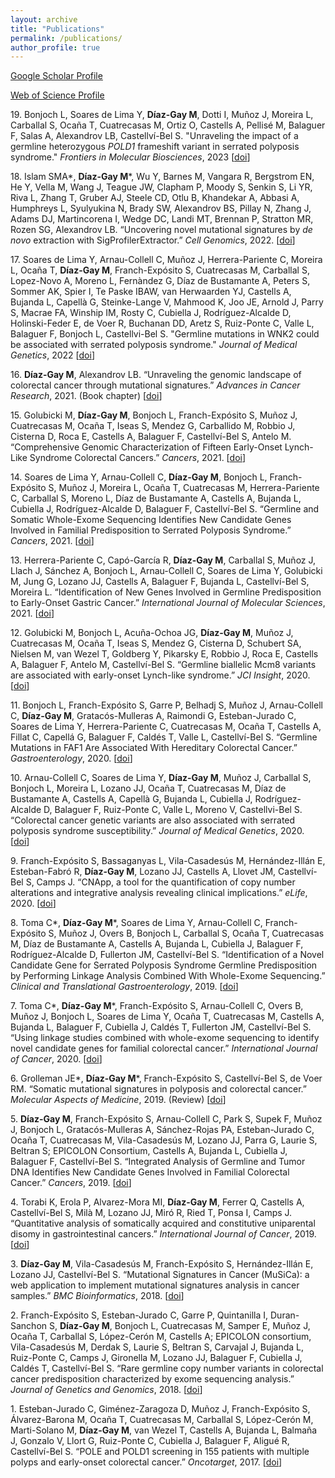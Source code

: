 ```yaml
---
layout: archive
title: "Publications"
permalink: /publications/
author_profile: true
---
```


[Google Scholar Profile](https://scholar.google.es/citations?user=0qxRj2YAAAAJ&hl=es)

[Web of Science Profile](https://www.webofscience.com/wos/author/record/G-4864-2017)

19\. Bonjoch L, Soares de Lima Y, __Díaz-Gay M__, Dotti I, Muñoz J, Moreira L, Carballal S, Ocaña T, Cuatrecasas M, Ortiz O, Castells A, Pellisé M, Balaguer F, Salas A, Alexandrov LB, Castellví-Bel S. "Unraveling the impact of a germline heterozygous _POLD1_ frameshift variant in serrated polyposis syndrome." *Frontiers in Molecular Biosciences*, 2023 [[doi](https://doi.org/10.3389/fmolb.2023.1119900)]

18\. Islam SMA\*, __Díaz-Gay M__\*, Wu Y, Barnes M, Vangara R, Bergstrom EN, He Y, Vella M, Wang J, Teague JW, Clapham P, Moody S, Senkin S, Li YR, Riva L, Zhang T, Gruber AJ, Steele CD, Otlu B, Khandekar A, Abbasi A, Humphreys L, Syulyukina N, Brady SW, Alexandrov BS, Pillay N, Zhang J, Adams DJ, Martincorena I, Wedge DC, Landi MT, Brennan P, Stratton MR, Rozen SG, Alexandrov LB. “Uncovering novel mutational signatures by *de novo* extraction with SigProfilerExtractor.” *Cell Genomics*, 2022. [[doi](https://doi.org/10.1016/j.xgen.2022.100179)]

17\. Soares de Lima Y, Arnau-Collell C, Muñoz J, Herrera-Pariente C, Moreira L, Ocaña T, __Díaz-Gay M__, Franch-Expósito S, Cuatrecasas M, Carballal S, Lopez-Novo A, Moreno L, Fernàndez G, Díaz de Bustamante A, Peters S, Sommer AK, Spier I, Te Paske IBAW, van Herwaarden YJ, Castells A, Bujanda L, Capellà G, Steinke-Lange V, Mahmood K, Joo JE, Arnold J, Parry S, Macrae FA, Winship IM, Rosty C, Cubiella J, Rodríguez-Alcalde D, Holinski-Feder E, de Voer R, Buchanan DD, Aretz S, Ruiz-Ponte C, Valle L, Balaguer F, Bonjoch L, Castellvi-Bel S. "Germline mutations in WNK2 could be associated with serrated polyposis syndrome." *Journal of Medical Genetics*, 2022 [[doi](https://doi.org/10.1136/jmg-2022-108684)]

16\. __Díaz-Gay M__, Alexandrov LB. “Unraveling the genomic landscape of colorectal cancer through mutational signatures.” *Advances in Cancer Research*, 2021. (Book chapter) [[doi](https://doi.org/10.1016/bs.acr.2021.03.003)]

15\. Golubicki M, __Díaz-Gay M__, Bonjoch L, Franch-Expósito S, Muñoz J, Cuatrecasas M, Ocaña T, Iseas S, Mendez G, Carballido M, Robbio J, Cisterna D, Roca E, Castells A, Balaguer F, Castellví-Bel S, Antelo M. “Comprehensive Genomic Characterization of Fifteen Early-Onset Lynch-Like Syndrome Colorectal Cancers.” *Cancers*, 2021. [[doi](https://doi.org/10.3390/cancers13061259)]

14\. Soares de Lima Y, Arnau-Collell C, __Díaz-Gay M__, Bonjoch L, Franch-Expósito S, Muñoz J, Moreira L, Ocaña T, Cuatrecasas M, Herrera-Pariente C, Carballal S, Moreno L, Díaz de Bustamante A, Castells A, Bujanda L, Cubiella J, Rodríguez-Alcalde D, Balaguer F, Castellví-Bel S. “Germline and Somatic Whole-Exome Sequencing Identifies New Candidate Genes Involved in Familial Predisposition to Serrated Polyposis Syndrome.” *Cancers*, 2021. [[doi](https://doi.org/10.3390/cancers13040929)]

13\. Herrera-Pariente C, Capó-García R, __Díaz-Gay M__, Carballal S, Muñoz J, Llach J, Sánchez A, Bonjoch L, Arnau-Collell C, Soares de Lima Y, Golubicki M, Jung G, Lozano JJ, Castells A, Balaguer F, Bujanda L, Castellví-Bel S, Moreira L. “Identification of New Genes Involved in Germline Predisposition to Early-Onset Gastric Cancer.” *International Journal of Molecular Sciences*, 2021. [[doi](https://doi.org/10.3390/ijms22031310)]

12\. Golubicki M, Bonjoch L, Acuña-Ochoa JG, __Díaz-Gay M__, Muñoz J, Cuatrecasas M, Ocaña T, Iseas S, Mendez G, Cisterna D, Schubert SA, Nielsen M, van Wezel T, Goldberg Y, Pikarsky E, Robbio J, Roca E, Castells A, Balaguer F, Antelo M, Castellví-Bel S. “Germline biallelic Mcm8 variants are associated with early-onset Lynch-like syndrome.” *JCI Insight*, 2020. [[doi](https://doi.org/10.1172/jci.insight.140698)]

11\. Bonjoch L, Franch-Expósito S, Garre P, Belhadj S, Muñoz J, Arnau-Collell C, __Díaz-Gay M__, Gratacós-Mulleras A, Raimondi G, Esteban-Jurado C, Soares de Lima Y, Herrera-Pariente C, Cuatrecasas M, Ocaña T, Castells A, Fillat C, Capellá G, Balaguer F, Caldés T, Valle L, Castellví-Bel S. “Germline Mutations in FAF1 Are Associated With Hereditary Colorectal Cancer.” *Gastroenterology*, 2020. [[doi](https://doi.org/10.1053/j.gastro.2020.03.015)]

10\. Arnau-Collell C, Soares de Lima Y, __Díaz-Gay M__, Muñoz J, Carballal S, Bonjoch L, Moreira L, Lozano JJ, Ocaña T, Cuatrecasas M, Díaz de Bustamante A, Castells A, Capellà G, Bujanda L, Cubiella J, Rodríguez-Alcalde D, Balaguer F, Ruiz-Ponte C, Valle L, Moreno V, Castellvi-Bel S. “Colorectal cancer genetic variants are also associated with serrated polyposis syndrome susceptibility.” *Journal of Medical Genetics*, 2020. [[doi](https://doi.org/10.1136/jmedgenet-2019-106374)]

9\. Franch-Expósito S, Bassaganyas L, Vila-Casadesús M, Hernández-Illán E, Esteban-Fabró R, __Díaz-Gay M__, Lozano JJ, Castells A, Llovet JM, Castellví-Bel S, Camps J. “CNApp, a tool for the quantification of copy number alterations and integrative analysis revealing clinical implications.” *eLife*, 2020. [[doi](https://doi.org/10.7554/elife.50267)]

8\. Toma C\*, __Díaz-Gay M__\*, Soares de Lima Y, Arnau-Collell C, Franch-Expósito S, Muñoz J, Overs B, Bonjoch L, Carballal S, Ocaña T, Cuatrecasas M, Díaz de Bustamante A, Castells A, Bujanda L, Cubiella J, Balaguer F, Rodríguez-Alcalde D, Fullerton JM, Castellví-Bel S. “Identification of a Novel Candidate Gene for Serrated Polyposis Syndrome Germline Predisposition by Performing Linkage Analysis Combined With Whole-Exome Sequencing.” *Clinical and Translational Gastroenterology*, 2019. [[doi](https://doi.org/10.14309/ctg.0000000000000100)]

7\. Toma C\*, __Díaz-Gay M__\*, Franch-Expósito S, Arnau-Collell C, Overs B, Muñoz J, Bonjoch L, Soares de Lima Y, Ocaña T, Cuatrecasas M, Castells A, Bujanda L, Balaguer F, Cubiella J, Caldés T, Fullerton JM, Castellví-Bel S. “Using linkage studies combined with whole-exome sequencing to identify novel candidate genes for familial colorectal cancer.” *International Journal of Cancer*, 2020. [[doi](https://doi.org/10.1002/ijc.32683)]

6\. Grolleman JE\*, __Díaz-Gay M__\*, Franch-Expósito S, Castellví-Bel S, de Voer RM. “Somatic mutational signatures in polyposis and colorectal cancer.” *Molecular Aspects of Medicine*, 2019. (Review) [[doi](https://doi.org/10.1016/j.mam.2019.05.002)]

5\. __Díaz-Gay M__, Franch-Expósito S, Arnau-Collell C, Park S, Supek F, Muñoz J, Bonjoch L, Gratacós-Mulleras A, Sánchez-Rojas PA, Esteban-Jurado C, Ocaña T, Cuatrecasas M, Vila-Casadesús M, Lozano JJ, Parra G, Laurie S, Beltran S; EPICOLON Consortium, Castells A, Bujanda L, Cubiella J, Balaguer F, Castellví-Bel S. “Integrated Analysis of Germline and Tumor DNA Identifies New Candidate Genes Involved in Familial Colorectal Cancer.” *Cancers*, 2019. [[doi](https://doi.org/10.3390/cancers11030362)]

4\. Torabi K, Erola P, Alvarez-Mora MI, __Díaz-Gay M__, Ferrer Q, Castells A, Castellví-Bel S, Milà M, Lozano JJ, Miró R, Ried T, Ponsa I, Camps J. “Quantitative analysis of somatically acquired and constitutive uniparental disomy in gastrointestinal cancers.” *International Journal of Cancer*, 2019. [[doi](https://doi.org/10.1002/ijc.31936)]

3\. __Díaz-Gay M__, Vila-Casadesús M, Franch-Expósito S, Hernández-Illán E, Lozano JJ, Castellví-Bel S. “Mutational Signatures in Cancer (MuSiCa): a web application to implement mutational signatures analysis in cancer samples.” *BMC Bioinformatics*, 2018. [[doi](https://doi.org/10.1186/s12859-018-2234-y)]

2\. Franch-Expósito S, Esteban-Jurado C, Garre P, Quintanilla I, Duran-Sanchon S, __Díaz-Gay M__, Bonjoch L, Cuatrecasas M, Samper E, Muñoz J, Ocaña T, Carballal S, López-Cerón M, Castells A; EPICOLON consortium, Vila-Casadesús M, Derdak S, Laurie S, Beltran S, Carvajal J, Bujanda L, Ruiz-Ponte C, Camps J, Gironella M, Lozano JJ, Balaguer F, Cubiella J, Caldés T, Castellví-Bel S. “Rare germline copy number variants in colorectal cancer predisposition characterized by exome sequencing analysis.” *Journal of Genetics and Genomics*, 2018. [[doi](https://doi.org/10.1016/j.jgg.2017.12.001)]

1\. Esteban-Jurado C, Giménez-Zaragoza D, Muñoz J, Franch-Expósito S, Álvarez-Barona M, Ocaña T, Cuatrecasas M, Carballal S, López-Cerón M, Marti-Solano M, __Díaz-Gay M__, van Wezel T, Castells A, Bujanda L, Balmaña J, Gonzalo V, Llort G, Ruiz-Ponte C, Cubiella J, Balaguer F, Aligué R, Castellví-Bel S. “POLE and POLD1 screening in 155 patients with multiple polyps and early-onset colorectal cancer.” *Oncotarget*, 2017. [[doi](https://doi.org/10.18632/oncotarget.15810)]
